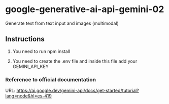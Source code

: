 # google-generative-ai-api-gemini-02
 Generate text from text input and images (multimodal)

## Instructions

1. You need to run npm install

2. You need to create the .env file and inside this file add your GEMINI_API_KEY


### Reference to official documentation

URL: https://ai.google.dev/gemini-api/docs/get-started/tutorial?lang=node&hl=es-419

